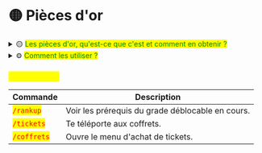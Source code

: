 # 🟡 Pièces d'or

<details>

<summary>🟡 <mark style="color:green;">Les pièces d'or, qu'est-ce que c'est et comment en obtenir ?</mark> </summary>

Les pièces d'or, également appelés PO, constituent la deuxième monnaie du jeu. Vous pouvez en obtenir de plusieurs façons :

* <mark style="color:yellow;">**En progressant dans vos métiers**</mark> : chaque métier rapporte un nombre de pièces d'or spécifique en fonction du niveau du joueur dans le métier en question.
* <mark style="color:yellow;">**En récompense dans les caisses gratuites des évents**</mark> : En effet, à chaque évènement, une caisse gratuite est mise à la disposition des joueurs et donne accès à de nombreux lots, dont des pièces d'or.
* <mark style="color:yellow;">**En échange avec d'autres joueurs**</mark> : Il est possible de recevoir et de donner des pièces d'or via le menu d'échange en jeu avec la commande <mark style="color:red;">`/trade "pseudo"`</mark> .

⚠️ À savoir : Les pièces d'or s'obtiennent principalement avec les métiers, les deux autres moyens sont un petit plus ! 😋

</details>

<details>

<summary>⚙️ <mark style="color:green;">Comment les utiliser ?</mark> </summary>

Une fois que vous avez accumulé des pièces d'or, vous pouvez les dépenser de diverses manières.

* <mark style="color:yellow;">En achetant des</mark> <mark style="color:yellow;">parchemins de métiers</mark> <mark style="color:yellow;">**(**</mark><mark style="color:red;">`/jobs`</mark><mark style="color:yellow;">**)**</mark>: Dans ce menu, il vous est possible d'acheter différents parchemins, le prix dépendant de la rareté et ce, pour chaque métiers !

- <mark style="color:yellow;">En achetant des</mark> <mark style="color:yellow;">**(**</mark><mark style="color:red;">`/tickets`</mark><mark style="color:yellow;">**)**</mark>: Les coffrets sont des caisses ouvrables ! Les tickets permettant de les ouvrir sont obtenables principalement via les animations tchat ou peuvent être directement achetés via la commande <mark style="color:red;">`/coffrets`</mark> .

* <mark style="color:yellow;">En passant au grade supérieur</mark> : Il s'agit d'une condition présente dans chaque [grade](https://wiki.walyverse.fr/gameplay/astralya/grades). La somme requise étant consommée en validant le <mark style="color:red;">`/rankup`</mark>.

</details>

### <mark style="color:yellow;">Commandes</mark>&#x20;

| Commande                                    | Description                                      |
| ------------------------------------------- | ------------------------------------------------ |
| <mark style="color:red;">`/rankup`</mark>   | Voir les prérequis du grade déblocable en cours. |
| <mark style="color:red;">`/tickets`</mark>  | Te téléporte aux coffrets.                       |
| <mark style="color:red;">`/coffrets`</mark> | Ouvre le menu d'achat de tickets.                |

